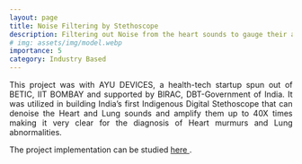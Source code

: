 ```yaml
---
layout: page
title: Noise Filtering by Stethoscope
description: Filtering out Noise from the heart sounds to gauge their abnormality  
# img: assets/img/model.webp
importance: 5
category: Industry Based
---
```


<p align="justify"> This project was with AYU DEVICES, a health-tech startup spun out of BETIC, IIT BOMBAY and supported by BIRAC, DBT-Government of India. It was utilized in building India’s first Indigenous Digital Stethoscope that can denoise the Heart and Lung sounds and amplify them up to 40X times making it very clear for the diagnosis of Heart murmurs and Lung abnormalities. </p>

<p align="justify"> The project implementation can be studied <a href="https://github.com/ParthLa/HeartSound_classification_and_filtering"> here </a>. </p>
